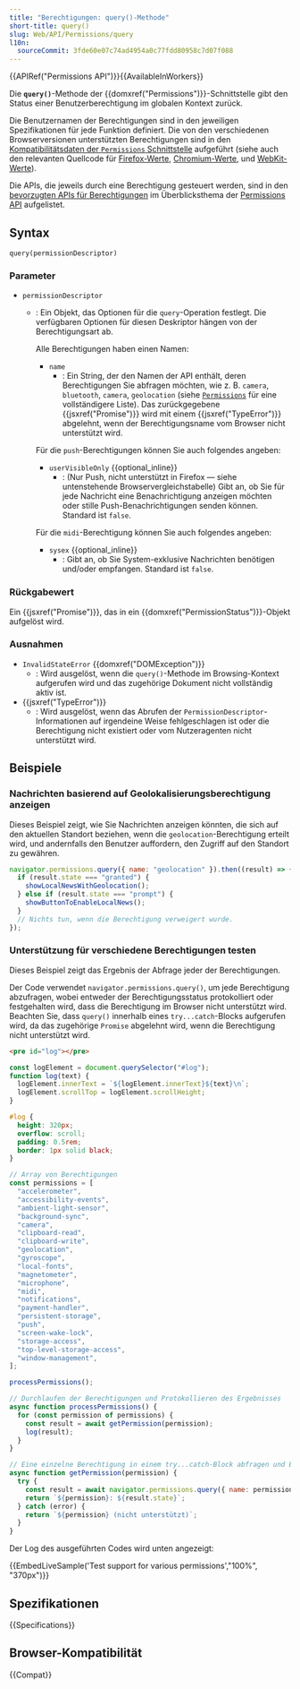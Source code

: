 ```yaml
---
title: "Berechtigungen: query()-Methode"
short-title: query()
slug: Web/API/Permissions/query
l10n:
  sourceCommit: 3fde60e07c74ad4954a0c77fdd80958c7d07f088
---
```


{{APIRef("Permissions API")}}{{AvailableInWorkers}}

Die **`query()`**-Methode der {{domxref("Permissions")}}-Schnittstelle gibt den Status einer Benutzerberechtigung im globalen Kontext zurück.

Die Benutzernamen der Berechtigungen sind in den jeweiligen Spezifikationen für jede Funktion definiert. Die von den verschiedenen Browserversionen unterstützten Berechtigungen sind in den [Kompatibilitätsdaten der `Permissions` Schnittstelle](/de/docs/Web/API/Permissions#browser_compatibility) aufgeführt (siehe auch den relevanten Quellcode für [Firefox-Werte](https://searchfox.org/mozilla-central/source/dom/webidl/Permissions.webidl#10), [Chromium-Werte](https://chromium.googlesource.com/chromium/src/+/refs/heads/main/third_party/blink/renderer/modules/permissions/permission_descriptor.idl), und [WebKit-Werte](https://github.com/WebKit/WebKit/blob/main/Source/WebCore/Modules/permissions/PermissionName.idl)).

Die APIs, die jeweils durch eine Berechtigung gesteuert werden, sind in den [bevorzugten APIs für Berechtigungen](/de/docs/Web/API/Permissions_API#permission-aware_apis) im Überblicksthema der [Permissions API](/de/docs/Web/API/Permissions_API) aufgelistet.

## Syntax

```js-nolint
query(permissionDescriptor)
```

### Parameter

- `permissionDescriptor`

  - : Ein Objekt, das Optionen für die `query`-Operation festlegt.
    Die verfügbaren Optionen für diesen Deskriptor hängen von der Berechtigungsart ab.

    Alle Berechtigungen haben einen Namen:

    - `name`
      - : Ein String, der den Namen der API enthält, deren Berechtigungen Sie abfragen möchten, wie z. B. `camera`, `bluetooth`, `camera`, `geolocation` (siehe [`Permissions`](/de/docs/Web/API/Permissions#browser_compatibility) für eine vollständigere Liste).
        Das zurückgegebene {{jsxref("Promise")}} wird mit einem {{jsxref("TypeError")}} abgelehnt, wenn der Berechtigungsname vom Browser nicht unterstützt wird.

    Für die `push`-Berechtigungen können Sie auch folgendes angeben:

    - `userVisibleOnly` {{optional_inline}}
      - : (Nur Push, nicht unterstützt in Firefox — siehe untenstehende Browservergleichstabelle) Gibt an, ob Sie für jede Nachricht eine Benachrichtigung anzeigen möchten oder stille Push-Benachrichtigungen senden können.
        Standard ist `false`.

    Für die `midi`-Berechtigung können Sie auch folgendes angeben:

    - `sysex` {{optional_inline}}
      - : Gibt an, ob Sie System-exklusive Nachrichten benötigen und/oder empfangen.
        Standard ist `false`.

### Rückgabewert

Ein {{jsxref("Promise")}}, das in ein {{domxref("PermissionStatus")}}-Objekt aufgelöst wird.

### Ausnahmen

- `InvalidStateError` {{domxref("DOMException")}}
  - : Wird ausgelöst, wenn die `query()`-Methode im Browsing-Kontext aufgerufen wird und das zugehörige Dokument nicht vollständig aktiv ist.
- {{jsxref("TypeError")}}
  - : Wird ausgelöst, wenn das Abrufen der `PermissionDescriptor`-Informationen auf irgendeine Weise fehlgeschlagen ist oder die Berechtigung nicht existiert oder vom Nutzeragenten nicht unterstützt wird.

## Beispiele

### Nachrichten basierend auf Geolokalisierungsberechtigung anzeigen

Dieses Beispiel zeigt, wie Sie Nachrichten anzeigen könnten, die sich auf den aktuellen Standort beziehen, wenn die `geolocation`-Berechtigung erteilt wird, und andernfalls den Benutzer auffordern, den Zugriff auf den Standort zu gewähren.

```js
navigator.permissions.query({ name: "geolocation" }).then((result) => {
  if (result.state === "granted") {
    showLocalNewsWithGeolocation();
  } else if (result.state === "prompt") {
    showButtonToEnableLocalNews();
  }
  // Nichts tun, wenn die Berechtigung verweigert wurde.
});
```

### Unterstützung für verschiedene Berechtigungen testen

Dieses Beispiel zeigt das Ergebnis der Abfrage jeder der Berechtigungen.

Der Code verwendet `navigator.permissions.query()`, um jede Berechtigung abzufragen, wobei entweder der Berechtigungsstatus protokolliert oder festgehalten wird, dass die Berechtigung im Browser nicht unterstützt wird. Beachten Sie, dass `query()` innerhalb eines `try...catch`-Blocks aufgerufen wird, da das zugehörige `Promise` abgelehnt wird, wenn die Berechtigung nicht unterstützt wird.

```html hidden
<pre id="log"></pre>
```

```js hidden
const logElement = document.querySelector("#log");
function log(text) {
  logElement.innerText = `${logElement.innerText}${text}\n`;
  logElement.scrollTop = logElement.scrollHeight;
}
```

```css hidden
#log {
  height: 320px;
  overflow: scroll;
  padding: 0.5rem;
  border: 1px solid black;
}
```

```js
// Array von Berechtigungen
const permissions = [
  "accelerometer",
  "accessibility-events",
  "ambient-light-sensor",
  "background-sync",
  "camera",
  "clipboard-read",
  "clipboard-write",
  "geolocation",
  "gyroscope",
  "local-fonts",
  "magnetometer",
  "microphone",
  "midi",
  "notifications",
  "payment-handler",
  "persistent-storage",
  "push",
  "screen-wake-lock",
  "storage-access",
  "top-level-storage-access",
  "window-management",
];

processPermissions();

// Durchlaufen der Berechtigungen und Protokollieren des Ergebnisses
async function processPermissions() {
  for (const permission of permissions) {
    const result = await getPermission(permission);
    log(result);
  }
}

// Eine einzelne Berechtigung in einem try...catch-Block abfragen und Ergebnis zurückgeben
async function getPermission(permission) {
  try {
    const result = await navigator.permissions.query({ name: permission });
    return `${permission}: ${result.state}`;
  } catch (error) {
    return `${permission} (nicht unterstützt)`;
  }
}
```

Der Log des ausgeführten Codes wird unten angezeigt:

{{EmbedLiveSample('Test support for various permissions',"100%", "370px")}}

## Spezifikationen

{{Specifications}}

## Browser-Kompatibilität

{{Compat}}
